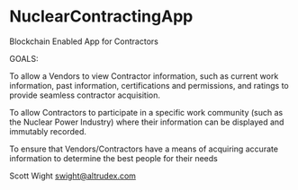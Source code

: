 # NuclearContractingApp
Blockchain Enabled App for Contractors

GOALS: 

To allow a Vendors to view Contractor information, such as current work information, past information, certifications and permissions, and ratings to provide seamless contractor acquisition.

To allow Contractors to participate in a specific work community (such as the Nuclear Power Industry) where their information can be displayed and immutably recorded.

To ensure that Vendors/Contractors have a means of acquiring accurate information to determine the best people for their needs


Scott Wight
swight@altrudex.com
